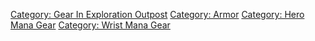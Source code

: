 [Category: Gear In Exploration
Outpost](Category:_Gear_In_Exploration_Outpost "wikilink") [Category:
Armor](Category:_Armor "wikilink") [Category: Hero Mana
Gear](Category:_Hero_Mana_Gear "wikilink") [Category: Wrist Mana
Gear](Category:_Wrist_Mana_Gear "wikilink")
